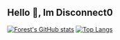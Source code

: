 ## Hello 👋, Im Disconnect0
[![Forest's GitHub stats](https://github-readme-stats.vercel.app/api?username=Disconnect0&show_icons=true&theme=synthwave)](https://github.com/anuraghazra/github-readme-stats)
[![Top Langs](https://github-readme-stats.vercel.app/api/top-langs/?username=Disconnect0&layout=compact&theme=synthwave)](https://github.com/anuraghazra/github-readme-stats)
